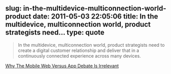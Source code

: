 slug: in-the-multidevice-multiconnection-world-product
date: 2011-05-03 22:05:06
title: In the multidevice, multiconnection world, product strategists need...
type: quote
---

> In the multidevice, multiconnection world, product strategists need to create a digital customer relationship and deliver that in a continuously connected experience across many devices.

[Why The Mobile Web Versus App Debate Is Irrelevant](http://moconews.net/article/419-why-the-mobile-web-versus-app-debate-is-irrelevant/)
